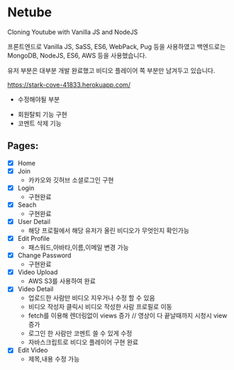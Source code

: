 # Netube

Cloning Youtube with Vanilla JS and NodeJS

프론트엔드로 Vanilla JS, SaSS, ES6, WebPack, Pug 등을 사용하였고 백엔드로는 MongoDB, NodeJS, ES6, AWS 등을 사용했습니다.

유저 부분은 대부분 개발 완료했고 비디오 플레이어 쪽 부분만 남겨두고 있습니다.

https://stark-cove-41833.herokuapp.com/

* 수정해야될 부분

- 회원탈퇴 기능 구현    
- 코멘트 삭제 기능


## Pages:
- [x] Home  
- [x] Join  
	* 카카오와 깃허브 소셜로그인 구현
- [X] Login  
	* 구현완료
- [X] Seach  
	* 구현완료
- [X] User Detail  
	* 해당 프로필에서 해당 유저가 올린 비디오가 무엇인지 확인가능
- [X] Edit Profile  
	* 패스워드,아바타,이름,이메일 변경 가능
- [X] Change Password  
	* 구현완료
- [X] Video Upload  
	* AWS S3를 사용하여 완료
- [X] Video Detail  
	* 업로드한 사람만 비디오 지우거나 수정 할 수 있음  
	* 비디오 작성자 클릭시 비디오 작성한 사람 프로필로 이동  
	* fetch를 이용해 렌더링없이 views 증가 // 영상이 다 끝날때까지 시청시 view 증가  
	* 로그인 한 사람만 코멘트 쓸 수 있게 수정  
	* 자바스크립트로 비디오 플레이어 구현 완료  
- [X] Edit Video  
	* 제목,내용 수정 가능


